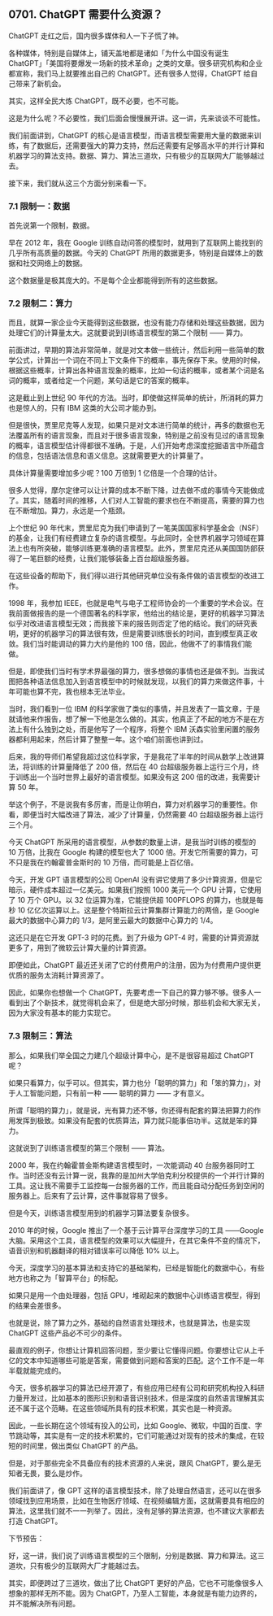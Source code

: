 ## 0701. ChatGPT 需要什么资源？

ChatGPT 走红之后，国内很多媒体和人一下子慌了神。

各种媒体，特别是自媒体上，铺天盖地都是诸如「为什么中国没有诞生 ChatGPT」「美国将要爆发一场新的技术革命」之类的文章。很多研究机构和企业都宣称，我们马上就要推出自己的 ChatGPT。还有很多人觉得，ChatGPT 给自己带来了新机会。

其实，这样全民大炼 ChatGPT，既不必要，也不可能。

这是为什么呢？不必要性，我们后面会慢慢展开讲。这一讲，先来谈谈不可能性。

我们前面讲到，ChatGPT 的核心是语言模型，而语言模型需要用大量的数据来训练，有了数据后，还需要强大的算力支持，然后还需要有足够高水平的并行计算和机器学习的算法支持。数据、算力、算法三道坎，只有极少的互联网大厂能够越过去。

接下来，我们就从这三个方面分别来看一下。

### 7.1 限制一：数据

首先说第一个限制，数据。

早在 2012 年，我在 Google 训练自动问答的模型时，就用到了互联网上能找到的几乎所有高质量的数据。今天的 ChatGPT 所用的数据更多，特别是自媒体上的数据和社交网络上的数据。

这个数据量是极其庞大的。不是每个企业都能得到所有的这些数据。

### 7.2 限制二：算力

而且，就算一家企业今天能得到这些数据，也没有能力存储和处理这些数据，因为处理它们的计算量太大。这就要说到训练语言模型的第二个限制 —— 算力。

前面讲过，早期的算法非常简单，就是对文本做一些统计，然后利用一些简单的数学公式，计算出一个词在不同上下文条件下的概率，事先保存下来。使用的时候，根据这些概率，计算出各种语言现象的概率，比如一句话的概率，或者某个词是名词的概率，或者给定一个问题，某句话是它的答案的概率。

这是截止到上世纪 90 年代的方法。当时，即使做这样简单的统计，所消耗的算力也是惊人的，只有 IBM 这类的大公司才能办到。

但是很快，贾里尼克等人发现，如果只是对文本进行简单的统计，再多的数据也无法覆盖所有的语言现象，而且对于很多语言现象，特别是之前没有见过的语言现象的概率，语言模型估计得都很不准确。于是，人们开始考虑深度挖掘语言中所蕴含的信息，包括语法信息和语义信息。这就需要更大的计算量了。

具体计算量需要增加多少呢？100 万倍到 1 亿倍是一个合理的估计。

很多人觉得，摩尔定律可以让计算的成本不断下降，过去做不成的事情今天能做成了。其实，随着时间的推移，人们对人工智能的要求也在不断提高，需要的算力也在不断增加。算力，永远是一个瓶颈。

上个世纪 90 年代末，贾里尼克为我们申请到了一笔美国国家科学基金会（NSF）的基金，让我们有经费建立复杂的语言模型。与此同时，全世界机器学习领域在算法上也有所突破，能够训练更准确的语言模型。此外，贾里尼克还从美国国防部获得了一笔巨额的经费，让我们能够装备上百台超级服务器。

在这些设备的帮助下，我们得以进行其他研究单位没有条件做的语言模型的改进工作。

1998 年，我参加 IEEE，也就是电气与电子工程师协会的一个重要的学术会议。在我前面做报告的是一个德国著名的科学家，他给出的结论是，更好的机器学习算法似乎对改进语言模型无效；而我接下来的报告则否定了他的结论。我们的研究表明，更好的机器学习的算法很有效，但是需要训练很长的时间，直到模型真正收敛。我们当时能调动的算力大约是他的 100 倍，因此，他做不了的事情我们能做。

但是，即使我们当时有学术界最强的算力，很多想做的事情也还是做不到。当我试图把各种语法信息加入到语言模型中的时候就发现，以我们的算力来做这件事，十年可能也算不完，我也根本无法毕业。

当时，我们看到一位 IBM 的科学家做了类似的事情，并且发表了一篇文章，于是就请他来作报告，想了解一下他是怎么做的。其实，他真正了不起的地方不是在方法上有什么独到之处，而是他写了一个程序，将整个 IBM 沃森实验里闲置的服务器都利用起来，然后计算了整整一年。这个咱们前面也讲到过。

后来，我的导师们希望我超过这位科学家，于是我花了半年的时间从数学上改进算法，将训练的计算量降低了 200 倍，然后在 40 台超级服务器上运行三个月，终于训练出一个当时世界上最好的语言模型。如果没有这 200 倍的改进，我需要计算 50 年。

举这个例子，不是说我有多厉害，而是让你明白，算力对机器学习的重要性。你看，即便当时大幅改进了算法，减少了计算量，仍然需要 40 台超级服务器上运行三个月。

今天 ChatGPT 所采用的语言模型，从参数的数量上讲，是我当时训练的模型的 10 万倍，比我在 Google 构建的模型也大了 1000 倍。开发它所需要的算力，可不只是我在约翰霍普金斯时的 10 万倍，而可能是上百亿倍。

今天，开发 GPT 语言模型的公司 OpenAI 没有讲它使用了多少计算资源，但是它暗示，硬件成本超过一亿美元。如果我们按照 1000 美元一个 GPU 计算，它使用了 10 万个 GPU。以 32 位运算为准，它能提供超 100PFLOPS 的算力，也就是每秒 10 亿亿次运算以上。这是整个特斯拉云计算集群计算能力的两倍，是 Google 最大的数据中心算力的 1/3，是阿里云最大的数据中心算力的 1/4。

这还只是在它开发 GPT-3 时的花费。到了升级为 GPT-4 时，需要的计算资源就更多了，用到了微软云计算大量的计算资源。

即便如此，ChatGPT 最近还关闭了它的付费用户的注册，因为为付费用户提供更优质的服务太消耗计算资源了。

因此，如果你也想做一个 ChatGPT，先要考虑一下自己的算力够不够。很多人一看到出了个新技术，就觉得机会来了，但是绝大部分时候，那些机会和大家无关，因为大家没有基本的能力实现它。

### 7.3 限制三：算法

那么，如果我们举全国之力建几个超级计算中心，是不是很容易超过 ChatGPT 呢？

如果只看算力，似乎可以。但其实，算力也分「聪明的算力」和「笨的算力」，对于人工智能问题，只有前一种 —— 聪明的算力 —— 才有意义。

所谓「聪明的算力」，就是说，光有算力还不够，你还得有配套的算法把算力的作用发挥到极致。如果没有配套的优质算法，算力就只能事倍功半。这就是笨的算力。

这就说到了训练语言模型的第三个限制 —— 算法。

2000 年，我在约翰霍普金斯构建语言模型时，一次能调动 40 台服务器同时工作。当时还没有云计算一说，我靠的是加州大学伯克利分校提供的一个并行计算的工具。这让我不需要手工监控每一台服务器的工作，而且能自动分配任务到空闲的服务器上。后来有了云计算，这件事就容易了很多。

但是今天，训练语言模型用到的机器学习算法要复杂很多。

2010 年的时候，Google 推出了一个基于云计算平台深度学习的工具 ——Google 大脑。采用这个工具，语言模型的效果可以大幅提升，在其它条件不变的情况下，语音识别和机器翻译的相对错误率可以降低 10% 以上。

今天，深度学习的基本算法和支持它的基础架构，已经是智能化的数据中心，有些地方也称之为「智算平台」的标配。

如果只是用一个由处理器，包括 GPU，堆砌起来的数据中心训练语言模型，得到的结果会差很多。

也就是说，除了算力之外，基础的自然语言处理技术，也就是算法，也是实现 ChatGPT 这些产品必不可少的条件。

最直观的例子，你想让计算机回答问题，至少要让它懂得问题。你要想让它从上千亿的文本中知道哪些可能是答案，需要做到问题和答案的匹配。这个工作不是一年半载就能完成的。

今天，很多机器学习的算法已经开源了，有些应用已经有公司和研究机构投入科研力量开发过，比如基本的图形识别和语音识别技术，但是深度的自然语言理解其实还不属于这个范畴。在这些领域所具有的技术积累，其实也是一种资源。

因此，一些长期在这个领域有投入的公司，比如 Google、微软，中国的百度、字节跳动等，其实是有一定的技术积累的，它们可能通过对现有的技术的集成，在较短的时间里，做出类似 ChatGPT 的产品。

但是，对于那些完全不具备应有的技术资源的人来说，跟风 ChatGPT，要么是无知者无畏，要么是炒作。

我们前面讲了，像 GPT 这样的语言模型技术，除了处理自然语言，还可以在很多领域找到应用场景，比如在生物医疗领域、在视频编辑方面，这就需要具有相应的算法，这里我们就不一一列举了。因此，没有足够的算法资源，也不建议大家都去打造 ChatGPT。

下节预告：

好，这一讲，我们说了训练语言模型的三个限制，分别是数据、算力和算法。这三道坎，只有极少的互联网大厂才能越过去。

其实，即便跨过了三道坎，做出了比 ChatGPT 更好的产品，它也不可能像很多人想象的那样无所不能。因为 ChatGPT，乃至人工智能，本身就是有能力边界的，并不能解决所有问题。
